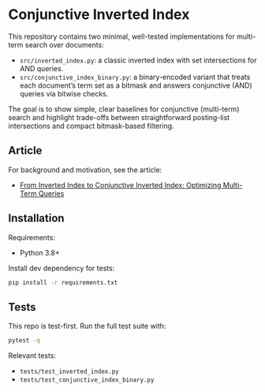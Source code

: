 # Conjunctive Inverted Index

This repository contains two minimal, well-tested implementations for multi-term search over documents:

- `src/inverted_index.py`: a classic inverted index with set intersections for AND queries.
- `src/conjunctive_index_binary.py`: a binary-encoded variant that treats each document’s term set as a bitmask and answers conjunctive (AND) queries via bitwise checks.

The goal is to show simple, clear baselines for conjunctive (multi-term) search and highlight trade-offs between straightforward posting-list intersections and compact bitmask-based filtering.

## Article
For background and motivation, see the article:
- [From Inverted Index to Conjunctive Inverted Index: Optimizing Multi-Term Queries](https://cake-vinca-a89.notion.site/From-Inverted-Index-to-Conjunctive-Inverted-Index-Optimizing-Multi-Term-Queries-278cf1b2daf080768ac2eb6803d3a39c)


## Installation

Requirements:
- Python 3.8+

Install dev dependency for tests:

```bash
pip install -r requirements.txt
```

## Tests

This repo is test-first. Run the full test suite with:

```bash
pytest -q
```

Relevant tests:
- `tests/test_inverted_index.py`
- `tests/test_conjunctive_index_binary.py`

